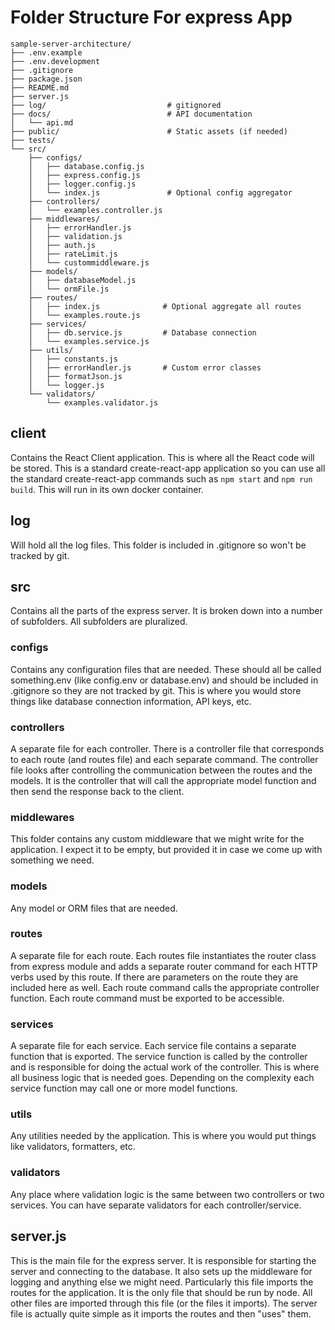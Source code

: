 # Folder Structure For express App

```
sample-server-architecture/
├── .env.example
├── .env.development
├── .gitignore
├── package.json
├── README.md
├── server.js
├── log/                           # gitignored
├── docs/                          # API documentation
│   └── api.md
├── public/                        # Static assets (if needed)
├── tests/
└── src/
    ├── configs/
    │   ├── database.config.js
    │   ├── express.config.js
    │   ├── logger.config.js
    │   └── index.js               # Optional config aggregator
    ├── controllers/
    │   └── examples.controller.js
    ├── middlewares/
    │   ├── errorHandler.js
    │   ├── validation.js
    │   ├── auth.js
    │   ├── rateLimit.js
    │   └── custommiddleware.js
    ├── models/
    │   ├── databaseModel.js
    │   └── ormFile.js
    ├── routes/
    │   ├── index.js              # Optional aggregate all routes
    │   └── examples.route.js
    ├── services/
    │   ├── db.service.js         # Database connection
    │   └── examples.service.js
    ├── utils/
    │   ├── constants.js
    │   ├── errorHandler.js       # Custom error classes
    │   ├── formatJson.js
    │   └── logger.js
    └── validators/
        └── examples.validator.js
```

## client
Contains the React Client application. This is where all the React code will be stored. This is a standard create-react-app application so you can use all the standard create-react-app commands such as `npm start` and `npm run build`. This will run in its own docker container.

## log
Will hold all the log files. This folder is included in .gitignore so won't be tracked by git.

## src
Contains all the parts of the express server. It is broken down into a number of subfolders. All subfolders are pluralized.

### configs
Contains any configuration files that are needed. These should all be called something.env (like config.env or database.env) and should be included in .gitignore so they are not tracked by git. This is where you would store things like database connection information, API keys, etc.

### controllers
A separate file for each controller. There is a controller file that corresponds to each route (and routes file) and each separate command. The controller file looks after controlling the communication between the routes and the models. It is the controller that will call the appropriate model function and then send the response back to the client.

### middlewares
This folder contains any custom middleware that we might write for the application. I expect it to be empty, but provided it in case we come up with something we need.

### models
Any model or ORM files that are needed.

### routes
A separate file for each route. Each routes file instantiates the router class from express module and adds a separate router command for each HTTP verbs used by this route. If there are parameters on the route they are included here as well. Each route command calls the appropriate controller function. Each route command must be exported to be accessible.

### services
A separate file for each service. Each service file contains a separate function that is exported. The service function is called by the controller and is responsible for doing the actual work of the controller. This is where all business logic that is needed goes. Depending on the complexity each service function may call one or more model functions.

### utils
Any utilities needed by the application. This is where you would put things like validators, formatters, etc.

### validators
Any place where validation logic is the same between two controllers or two services. You can have separate validators for each controller/service.

## server.js
This is the main file for the express server. It is responsible for starting the server and connecting to the database. It also sets up the middleware for logging and anything else we might need. Particularly this file imports the routes for the application. It is the only file that should be run by node. All other files are imported through this file (or the files it imports).  The server file is actually quite simple as it imports the routes and then "uses" them.